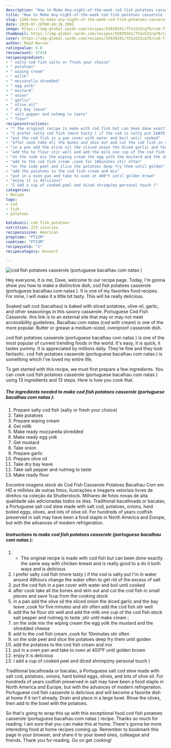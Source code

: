 ```yaml
---
description: "How to Make Any-night-of-the-week cod fish potatoes casserole (portuguese bacalhau com natas )"
title: "How to Make Any-night-of-the-week cod fish potatoes casserole (portuguese bacalhau com natas )"
slug: 1286-how-to-make-any-night-of-the-week-cod-fish-potatoes-casserole-portuguese-bacalhau-com-natas
date: 2020-07-16T00:44:28.299Z
image: https://img-global.cpcdn.com/recipes/55939341/751x532cq70/cod-fish-potatoes-casserole-portuguese-bacalhau-com-natas-recipe-main-photo.jpg
thumbnail: https://img-global.cpcdn.com/recipes/55939341/751x532cq70/cod-fish-potatoes-casserole-portuguese-bacalhau-com-natas-recipe-main-photo.jpg
cover: https://img-global.cpcdn.com/recipes/55939341/751x532cq70/cod-fish-potatoes-casserole-portuguese-bacalhau-com-natas-recipe-main-photo.jpg
author: Maud Warner
ratingvalue: 4.8
reviewcount: 37418
recipeingredient:
- " salty cod fish salty or fresh your choice"
- " potatoes"
- " wiping cream"
- " millk"
- " mozzarella shredded"
- " egg yolk"
- " mustard"
- " onion"
- " garlic"
- " olive oil"
- " dry bay leave"
- " salt pepper and nutmeg to taste"
- " flour"
recipeinstructions:
- "* The original recipe is made with cod fish but can been done exactly the same way with chicken breast and is really good to a do it both ways and is delicious"
- "I prefer salty cod fish (more tasty ) if the cod is salty put I&#39;m in water around 48hours change the water often to get rid of the excess of salt"
- "put the cod fish in a pan cover with water and boil until cooked"
- "after cook take all the bones and skin out and cut the cod fish in small pieces and save 1cup from the cooking stock"
- "in a pan add the olive oil the sliced onion the diced garlic and the bay leave ;cook for five minutes and stir often add the cod fish stir well"
- "add the he flour stir well and add the milk one cup of the cod fish stock salt pepper and nutmeg to taste ;stir until make cream ;"
- "on the side mix the wiping cream the egg yolk the mustard and the shredded cheese"
- "add to the cod fish cream ;cook for 10minutes stir often"
- "on the side peel and slice the potatoes deep fry them until golden"
- "add the potatoes to the cod fish cream and mix"
- "put in a oven pan and take to oven at 400°F until golden brown"
- "enjoy it is delicious"
- "I add a cup of cooked peel and diced shrimp(my personal touch )"
categories:
- Recipe
tags:
- cod
- fish
- potatoes

katakunci: cod fish potatoes 
nutrition: 223 calories
recipecuisine: American
preptime: "PT22M"
cooktime: "PT33M"
recipeyield: "2"
recipecategory: Dessert

---
```



![cod fish potatoes casserole (portuguese bacalhau com natas )](https://img-global.cpcdn.com/recipes/55939341/751x532cq70/cod-fish-potatoes-casserole-portuguese-bacalhau-com-natas-recipe-main-photo.jpg)

Hey everyone, it is me, Dave, welcome to our recipe page. Today, I'm gonna show you how to make a distinctive dish, cod fish potatoes casserole (portuguese bacalhau com natas ). It is one of my favorites food recipes. For mine, I will make it a little bit tasty. This will be really delicious.

Soaked salt cod (bacalhau) is baked with sliced potatoes, olive oil, garlic, and other seasonings in this savory casserole. Portuguese Cod Fish Casserole. this link is to an external site that may or may not meet accessibility guidelines. Bacalhau com natas (cod with cream) is one of the more popular. Butter or grease a medium-sized, ovenproof casserole dish.

cod fish potatoes casserole (portuguese bacalhau com natas ) is one of the most popular of current trending foods in the world. It's easy, it is quick, it tastes yummy. It is appreciated by millions daily. They're fine and they look fantastic. cod fish potatoes casserole (portuguese bacalhau com natas ) is something which I've loved my entire life.


To get started with this recipe, we must first prepare a few ingredients. You can cook cod fish potatoes casserole (portuguese bacalhau com natas ) using 13 ingredients and 13 steps. Here is how you cook that.

<!--inarticleads1-->

##### The ingredients needed to make cod fish potatoes casserole (portuguese bacalhau com natas ):

1. Prepare  salty cod fish (salty or fresh your choice)
1. Take  potatoes
1. Prepare  wiping cream
1. Get  millk
1. Make ready  mozzarella shredded
1. Make ready  egg yolk
1. Get  mustard
1. Take  onion
1. Prepare  garlic
1. Prepare  olive oil
1. Take  dry bay leave
1. Take  salt pepper and nutmeg to taste
1. Make ready  flour


Encontre imagens stock de Cod Fish Casserole Potatoes Bacalhau Com em HD e milhões de outras fotos, ilustrações e imagens vetoriais livres de direitos na coleção da Shutterstock. Milhares de fotos novas de alta qualidade são adicionadas todos os dias. Traditional bacalhoada or bacalao, a Portuguese salt cod stew made with salt cod, potatoes, onions, hard boiled eggs, olives, and lots of olive oil. For hundreds of years codfish preserved in salt may have been a food staple in North America and Europe, but with the advances of modern refrigeration. 

<!--inarticleads2-->

##### Instructions to make cod fish potatoes casserole (portuguese bacalhau com natas ):

1. * The original recipe is made with cod fish but can been done exactly the same way with chicken breast and is really good to a do it both ways and is delicious
1. I prefer salty cod fish (more tasty ) if the cod is salty put I&#39;m in water around 48hours change the water often to get rid of the excess of salt
1. put the cod fish in a pan cover with water and boil until cooked
1. after cook take all the bones and skin out and cut the cod fish in small pieces and save 1cup from the cooking stock
1. in a pan add the olive oil the sliced onion the diced garlic and the bay leave ;cook for five minutes and stir often add the cod fish stir well
1. add the he flour stir well and add the milk one cup of the cod fish stock salt pepper and nutmeg to taste ;stir until make cream ;
1. on the side mix the wiping cream the egg yolk the mustard and the shredded cheese
1. add to the cod fish cream ;cook for 10minutes stir often
1. on the side peel and slice the potatoes deep fry them until golden
1. add the potatoes to the cod fish cream and mix
1. put in a oven pan and take to oven at 400°F until golden brown
1. enjoy it is delicious
1. I add a cup of cooked peel and diced shrimp(my personal touch )


Traditional bacalhoada or bacalao, a Portuguese salt cod stew made with salt cod, potatoes, onions, hard boiled eggs, olives, and lots of olive oil. For hundreds of years codfish preserved in salt may have been a food staple in North America and Europe, but with the advances of modern refrigeration. Portuguese cod fish casserole is delicious and will become a favorite dish at home if it isn&#39;t already. Drain and place in a large bowl. Rinse the olives, then add to the bowl with the potatoes. 

So that's going to wrap this up with this exceptional food cod fish potatoes casserole (portuguese bacalhau com natas ) recipe. Thanks so much for reading. I am sure that you can make this at home. There's gonna be more interesting food at home recipes coming up. Remember to bookmark this page in your browser, and share it to your loved ones, colleague and friends. Thank you for reading. Go on get cooking!
